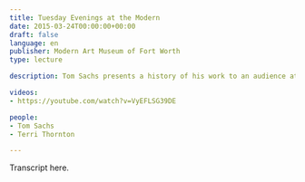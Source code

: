 ```yaml
---
title: Tuesday Evenings at the Modern
date: 2015-03-24T00:00:00+00:00
draft: false
language: en
publisher: Modern Art Museum of Fort Worth
type: lecture

description: Tom Sachs presents a history of his work to an audience at the Modern Art Museum of Fort Worth.

videos:
- https://youtube.com/watch?v=VyEFLSG39DE

people:
- Tom Sachs
- Terri Thornton

---
```


Transcript here.